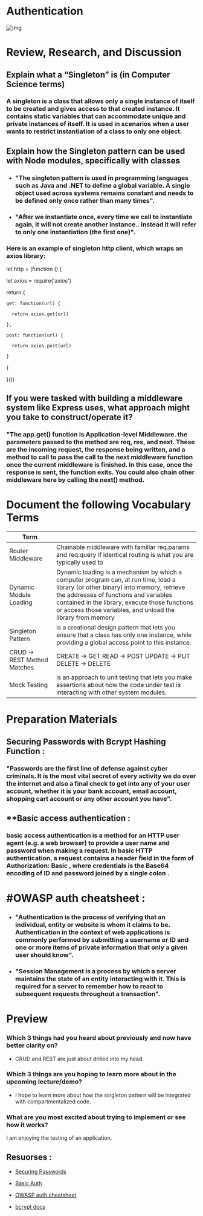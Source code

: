 #  Authentication 



![img](https://www.researchgate.net/profile/Henning-Klevjer-2/publication/265155465/figure/fig3/AS:669990764154893@1536749654580/Basic-Access-Authentication.png)


# Review, Research, and Discussion

## Explain what a “Singleton” is (in Computer Science terms)
 ### A singleton is a class that allows only a single instance of itself to be created and gives access to that created instance. It contains static variables that can accommodate unique and private instances of itself. It is used in scenarios when a user wants to restrict instantiation of a class to only one object.

## Explain how the Singleton pattern can be used with Node modules, specifically with classes

* ### "The singleton pattern is used in programming languages such as Java and .NET to define a global variable. A single object used across systems remains constant and needs to be defined only once rather than many times".

* ### "After we instantiate once, every time we call to instantiate again, it will not create another instance.. instead it will refer to only one instantiation (the first one)".

### Here is an example of singleton http client, which wraps an axios library:



let http = (function () {


  let axios = require('axios')



  return {

    get: function(url) {

      return axios.get(url)

    },

    post: function(url) {

      return axios.post(url)

    }

  }

}())



## If you were tasked with building a middleware system like Express uses, what approach might you take to construct/operate it?

### "The app.get() function is Application-level Middleware. the parameters passed to the method are req, res, and next. These are the incoming request, the response being written, and a method to call to pass the call to the next middleware function once the current middleware is finished. In this case, once the response is sent, the function exits. You could also chain other middleware here by calling the next() method.

# Document the following Vocabulary Terms

|Term||
|-----------------------|--------------------------------------------------|
 Router Middleware|Chainable middleware with familiar req.params and req.query if identical routing is what you are typically used to
Dynamic Module Loading|Dynamic loading is a mechanism by which a computer program can, at run time, load a library (or other binary) into memory, retrieve the addresses of functions and variables contained in the library, execute those functions or access those variables, and unload the library from memory
 Singleton Pattern|is a creational design pattern that lets you ensure that a class has only one instance, while providing a global access point to this instance.
CRUD -> REST Method Matches| CREATE -> GET READ -> POST UPDATE -> PUT DELETE -> DELETE
Mock Testing|is an approach to unit testing that lets you make assertions about how the code under test is interacting with other system modules.


# Preparation Materials

## **Securing Passwords with Bcrypt Hashing Function :**


### "Passwords are the first line of defense against cyber criminals. It is the most vital secret of every activity we do over the internet and also a final check to get into any of your user account, whether it is your bank account, email account, shopping cart account or any other account you have".

## **Basic access authentication :

### basic access authentication is a method for an HTTP user agent (e.g. a web browser) to provide a user name and password when making a request. In basic HTTP authentication, a request contains a header field in the form of Authorization: Basic , where credentials is the Base64 encoding of ID and password joined by a single colon .

# #**OWASP auth cheatsheet :**

* ### "Authentication is the process of verifying that an individual, entity or website is whom it claims to be. Authentication in the context of web applications is commonly performed by submitting a username or ID and one or more items of private information that only a given user should know".

* ### "Session Management is a process by which a server maintains the state of an entity interacting with it. This is required for a server to remember how to react to subsequent requests throughout a transaction".




# Preview

### Which 3 things had you heard about previously and now have better clarity on?

*  CRUD and REST are just about drilled into my head.

### Which 3 things are you hoping to learn more about in the upcoming lecture/demo?

* I hope to learn more about how the singleton pattern will be integrated with compartmentalized code.

### What are you most excited about trying to implement or see how it works?

I am enjoying the testing of an application.

## Resuorses :

* [Securing Passwords](https://thehackernews.com/2014/04/securing-passwords-with-bcrypt-hashing.html)


* [Basic Auth](https://en.wikipedia.org/wiki/Basic_access_authentication)


* [OWASP auth cheatsheet](https://www.owasp.org/index.php/Authentication_Cheat_Sheet)


* [bcrypt docs](https://www.npmjs.com/package/bcrypt)




